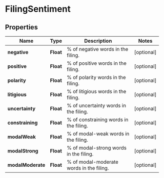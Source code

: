 

# FilingSentiment


## Properties

| Name | Type | Description | Notes |
|------------ | ------------- | ------------- | -------------|
|**negative** | **Float** | % of negative words in the filing. |  [optional] |
|**positive** | **Float** | % of positive words in the filing. |  [optional] |
|**polarity** | **Float** | % of polarity words in the filing. |  [optional] |
|**litigious** | **Float** | % of litigious words in the filing. |  [optional] |
|**uncertainty** | **Float** | % of uncertainty words in the filing. |  [optional] |
|**constraining** | **Float** | % of constraining words in the filing. |  [optional] |
|**modalWeak** | **Float** | % of modal-weak words in the filing. |  [optional] |
|**modalStrong** | **Float** | % of modal-strong words in the filing. |  [optional] |
|**modalModerate** | **Float** | % of modal-moderate words in the filing. |  [optional] |



